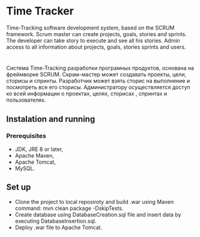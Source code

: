 # **Time Tracker**
Time-Tracking software development system,
based on the SCRUM framework. Scrum master can create
projects, goals, stories and sprints. The developer can take
story to execute and see all his stories. Admin access 
to all information about projects, goals, stories
sprints and users.
#
Система Time-Tracking разработки програмных продуктов,
основана на фреймворке SCRUM. Скрам-мастер может создавать
проекты, цели, сторисы и спринты. Разработчик может взять 
сторис на выполнение и посмотреть все его сторисы. Администратору
осуществляется доступ ко всей информации о проектах, целях, сторисах
, спринтах и пользователях.
## Instalation and running

### Prerequisites
- JDK, JRE 8 or later,
- Apache Maven,
- Apache Tomcat,
- MySQL.

## Set up
- Clone the project to local reposiroty and build .war using Maven command: mvn clean package -DskipTests.
- Create database using DatabaseCreation.sql file and insert data by executing DatabaseInsertion.sql. 
- Deploy .war file to Apache Tomcat.
